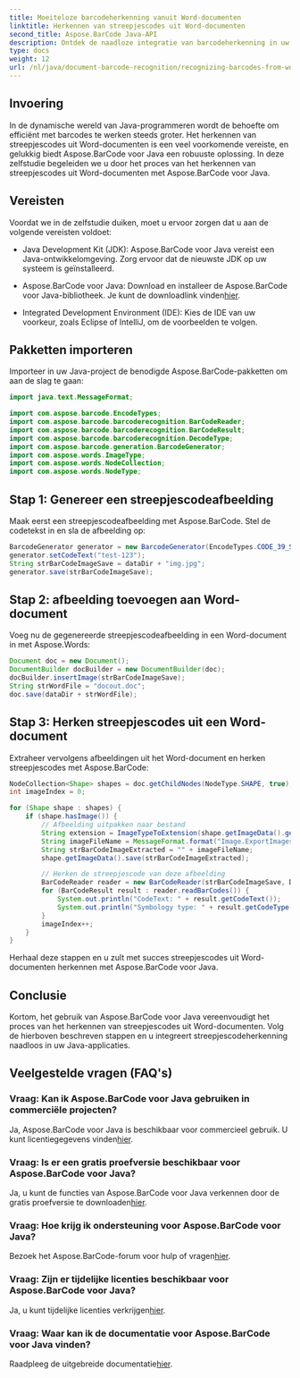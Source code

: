 ```yaml
---
title: Moeiteloze barcodeherkenning vanuit Word-documenten
linktitle: Herkennen van streepjescodes uit Word-documenten
second_title: Aspose.BarCode Java-API
description: Ontdek de naadloze integratie van barcodeherkenning in uw Java-applicaties met Aspose.BarCode. Volg deze tutorial om streepjescodes uit Word-documenten te herkennen.
type: docs
weight: 12
url: /nl/java/document-barcode-recognition/recognizing-barcodes-from-word/
---
```


## Invoering

In de dynamische wereld van Java-programmeren wordt de behoefte om efficiënt met barcodes te werken steeds groter. Het herkennen van streepjescodes uit Word-documenten is een veel voorkomende vereiste, en gelukkig biedt Aspose.BarCode voor Java een robuuste oplossing. In deze zelfstudie begeleiden we u door het proces van het herkennen van streepjescodes uit Word-documenten met Aspose.BarCode voor Java.

## Vereisten

Voordat we in de zelfstudie duiken, moet u ervoor zorgen dat u aan de volgende vereisten voldoet:

- Java Development Kit (JDK): Aspose.BarCode voor Java vereist een Java-ontwikkelomgeving. Zorg ervoor dat de nieuwste JDK op uw systeem is geïnstalleerd.

-  Aspose.BarCode voor Java: Download en installeer de Aspose.BarCode voor Java-bibliotheek. Je kunt de downloadlink vinden[hier](https://releases.aspose.com/barcode/java/).

- Integrated Development Environment (IDE): Kies de IDE van uw voorkeur, zoals Eclipse of IntelliJ, om de voorbeelden te volgen.

## Pakketten importeren

Importeer in uw Java-project de benodigde Aspose.BarCode-pakketten om aan de slag te gaan:

```java
import java.text.MessageFormat;

import com.aspose.barcode.EncodeTypes;
import com.aspose.barcode.barcoderecognition.BarCodeReader;
import com.aspose.barcode.barcoderecognition.BarCodeResult;
import com.aspose.barcode.barcoderecognition.DecodeType;
import com.aspose.barcode.generation.BarcodeGenerator;
import com.aspose.words.ImageType;
import com.aspose.words.NodeCollection;
import com.aspose.words.NodeType;
```

## Stap 1: Genereer een streepjescodeafbeelding

Maak eerst een streepjescodeafbeelding met Aspose.BarCode. Stel de codetekst in en sla de afbeelding op:

```java
BarcodeGenerator generator = new BarcodeGenerator(EncodeTypes.CODE_39_STANDARD);
generator.setCodeText("test-123");
String strBarCodeImageSave = dataDir + "img.jpg";
generator.save(strBarCodeImageSave);
```

## Stap 2: afbeelding toevoegen aan Word-document

Voeg nu de gegenereerde streepjescodeafbeelding in een Word-document in met Aspose.Words:

```java
Document doc = new Document();
DocumentBuilder docBuilder = new DocumentBuilder(doc);
docBuilder.insertImage(strBarCodeImageSave);
String strWordFile = "docout.doc";
doc.save(dataDir + strWordFile);
```

## Stap 3: Herken streepjescodes uit een Word-document

Extraheer vervolgens afbeeldingen uit het Word-document en herken streepjescodes met Aspose.BarCode:

```java
NodeCollection<Shape> shapes = doc.getChildNodes(NodeType.SHAPE, true);
int imageIndex = 0;

for (Shape shape : shapes) {
    if (shape.hasImage()) {
        // Afbeelding uitpakken naar bestand
        String extension = ImageTypeToExtension(shape.getImageData().getImageType());
        String imageFileName = MessageFormat.format("Image.ExportImages.{0} Out.{1}", imageIndex, extension);
        String strBarCodeImageExtracted = "" + imageFileName;
        shape.getImageData().save(strBarCodeImageExtracted);

        // Herken de streepjescode van deze afbeelding
        BarCodeReader reader = new BarCodeReader(strBarCodeImageSave, DecodeType.CODE_39_STANDARD);
        for (BarCodeResult result : reader.readBarCodes()) {
            System.out.println("CodeText: " + result.getCodeText());
            System.out.println("Symbology type: " + result.getCodeType());
        }
        imageIndex++;
    }
}
```

Herhaal deze stappen en u zult met succes streepjescodes uit Word-documenten herkennen met Aspose.BarCode voor Java.

## Conclusie

Kortom, het gebruik van Aspose.BarCode voor Java vereenvoudigt het proces van het herkennen van streepjescodes uit Word-documenten. Volg de hierboven beschreven stappen en u integreert streepjescodeherkenning naadloos in uw Java-applicaties.

## Veelgestelde vragen (FAQ's)

### Vraag: Kan ik Aspose.BarCode voor Java gebruiken in commerciële projecten?
 Ja, Aspose.BarCode voor Java is beschikbaar voor commercieel gebruik. U kunt licentiegegevens vinden[hier](https://purchase.aspose.com/buy).

### Vraag: Is er een gratis proefversie beschikbaar voor Aspose.BarCode voor Java?
 Ja, u kunt de functies van Aspose.BarCode voor Java verkennen door de gratis proefversie te downloaden[hier](https://releases.aspose.com/).

### Vraag: Hoe krijg ik ondersteuning voor Aspose.BarCode voor Java?
Bezoek het Aspose.BarCode-forum voor hulp of vragen[hier](https://forum.aspose.com/c/barcode/13).

### Vraag: Zijn er tijdelijke licenties beschikbaar voor Aspose.BarCode voor Java?
 Ja, u kunt tijdelijke licenties verkrijgen[hier](https://purchase.aspose.com/temporary-license/).

### Vraag: Waar kan ik de documentatie voor Aspose.BarCode voor Java vinden?
 Raadpleeg de uitgebreide documentatie[hier](https://reference.aspose.com/barcode/java/).
